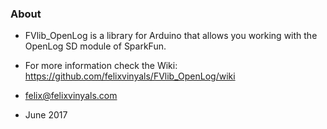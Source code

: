 ### About ###

* FVlib_OpenLog is a library for Arduino that allows you working with the OpenLog SD module of SparkFun.

* For more information check the Wiki: https://github.com/felixvinyals/FVlib_OpenLog/wiki

* felix@felixvinyals.com

* June 2017